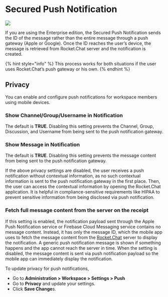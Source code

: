 # Secured Push Notification

![](<../../../.gitbook/assets/2021-06-10\_22-31-38 (3) (3) (3) (3) (3) (3) (3) (3) (3) (2) (3) (1) (1) (1) (1) (2) (1) (1) (1) (1) (1) (50).jpg>)

If you are using the Enterprise edition, the Secured Push Notification sends the ID of the message rather than the entire message through a push gateway (Apple or Google). Once the ID reaches the user’s device, the message is retrieved from Rocket.Chat server and the notification is created.

{% hint style="info" %}
This process works for both situations if the user uses Rocket.Chat’s push gateway or his own.
{% endhint %}

## Privacy

You can enable and configure push notifications for workspace members using mobile devices.

### Show Channel/Group/Username in Notification

The default is **TRUE**. Disabling this setting prevents the Channel, Group, Discussion, and Username from being sent to the push notification gateway.

### Show Message in Notification

The default is **TRUE**. Disabling this setting prevents the message content from being sent to the push notification gateway.

If the above privacy settings are disabled, the user receives a push notification without contextual information, as no such contextual information is sent to the push notification gateway in the first place. Then, the user can access the contextual information by opening the Rocket.Chat application. It is helpful in compliance-sensitive requirements like HIPAA to prevent sensitive information from being disclosed via push notification.

### **Fetch full message content from the server on the receipt**

If this setting is enabled, the notification payload sent through the Apple Push Notification service or Firebase Cloud Messaging service contains no message content. Instead, it has only the message ID, which the mobile app uses to fetch the message content from the [Rocket.Chat](http://rocket.chat) server to display the notification. A generic push notification message is shown if something happens and the app cannot reach the server in time. When the setting is disabled, the message content is sent via push notification payload so the mobile app can immediately display the notification.

To update privacy for push notifications,

* Go to **Administration > Workspace > Settings > Push**
* Go to **Privacy** and update your settings.
* Click **Save Change**s.
